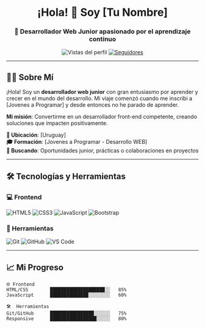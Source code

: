 <h1 align="center">¡Hola! 👋 Soy [Tu Nombre]</h1>
<h3 align="center">🚀 Desarrollador Web Junior apasionado por el aprendizaje continuo</h3>

<p align="center">
  <img src="https://komarev.com/gh-people/rodrimds?label=Perfil%20Vistas&style=flat-square" alt="Vistas del perfil" />
  <a href="https://github.com/rodrimds?tab=followers">
    <img src="https://img.shields.io/github/followers/[tu-usuario]?label=Seguidores&style=social" alt="Seguidores">
  </a>
</p>

---

## 👨‍💻 Sobre Mí

¡Hola! Soy un **desarrollador web junior** con gran entusiasmo por aprender y crecer en el mundo del desarrollo. Mi viaje comenzó cuando me inscribi a [Jovenes a Programar] y desde entonces no he parado de aprender.

**Mi misión**: Convertirme en un desarrollador front-end competente, creando soluciones que impacten positivamente.

**📍 Ubicación**: [Uruguay]  
**🎓 Formación**: [Jovenes a Programar - Desarrollo WEB]  
**💼 Buscando**: Oportunidades junior, prácticas o colaboraciones en proyectos

---

## 🛠️ Tecnologías y Herramientas

### 💻 Frontend
![HTML5](https://img.shields.io/badge/HTML5-E34F26?style=for-the-badge&logo=html5&logoColor=white)
![CSS3](https://img.shields.io/badge/CSS3-1572B6?style=for-the-badge&logo=css3&logoColor=white)
![JavaScript](https://img.shields.io/badge/JavaScript-F7DF1E?style=for-the-badge&logo=javascript&logoColor=black)
![Bootstrap](https://img.shields.io/badge/Bootstrap-7952B3?style=for-the-badge&logo=bootstrap&logoColor=white)

### 🔧 Herramientas
![Git](https://img.shields.io/badge/Git-F05032?style=for-the-badge&logo=git&logoColor=white)
![GitHub](https://img.shields.io/badge/GitHub-181717?style=for-the-badge&logo=github&logoColor=white)
![VS Code](https://img.shields.io/badge/VS_Code-007ACC?style=for-the-badge&logo=visual-studio-code&logoColor=white)

---

## 📈 Mi Progreso

```text
🌐 Frontend
HTML/CSS        ████████████████████░░   85%
JavaScript      ██████████████░░░░░░░░   60%

🛠️  Herramientas
Git/GitHub      ████████████████░░░░░░   75%
Responsive      █████████████████░░░░░   80%
